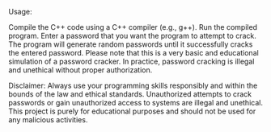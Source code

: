 Usage:

Compile the C++ code using a C++ compiler (e.g., g++).
Run the compiled program.
Enter a password that you want the program to attempt to crack.
The program will generate random passwords until it successfully cracks the entered password.
Please note that this is a very basic and educational simulation of a password cracker. In practice, password cracking is illegal and unethical without proper authorization.

Disclaimer: Always use your programming skills responsibly and within the bounds of the law and ethical standards. Unauthorized attempts to crack passwords or gain unauthorized access to systems are illegal and unethical. This project is purely for educational purposes and should not be used for any malicious activities.
